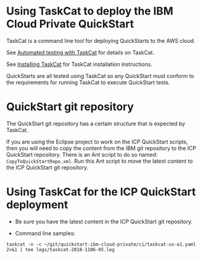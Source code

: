 # Using TaskCat to deploy the IBM Cloud Private QuickStart

TaskCat is a command line tool for deploying QuickStarts to the AWS cloud.

See [Automated testing with TaskCat](https://aws-quickstart.github.io/auto-testing.html) for details on TaskCat.

See [Installing TaskCat](https://aws-quickstart.github.io/install-taskcat.html) for TaskCat installation instructions.

QuickStarts are all tested using TaskCat so any QuickStart must conform to the requirements for running TaskCat to execute QuickStart tests.

# QuickStart git repository

The QuickStart git repository has a certain structure that is expected by TaskCat.

If you are using the Eclipse project to work on the ICP QuickStart scripts, then you will need to copy the content from the IBM git repository to the ICP QuickStart repository.  There is an Ant script to do so named: `CopyToQuickStartRepo.xml`.  Run this Ant script to move the latest content to the ICP QuickStart git repository.


# Using TaskCat for the ICP QuickStart deployment

- Be sure you have the latest content in the ICP QuickStart git repository.

- Command line samples:
```
taskcat -n -c ~/git/quickstart-ibm-cloud-private/ci/taskcat-us-e1.yaml 2>&1 | tee logs/taskcat-2018-1106-05.log
```
